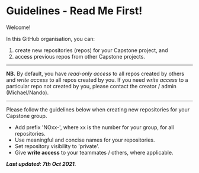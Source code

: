 # Guidelines - Read Me First!

Welcome! 

In this GitHub organisation, you can:
1. create new repositories (repos) for your Capstone project, and
2. access previous repos from other Capstone projects.

***
**NB.** By default, you have *read-only access* to all repos created by others and *write access* to all repos created by you. If you need *write access* to a particular repo not created by you, please contact the creator / admin (Michael/Nando). 
***

Please follow the guidelines below when creating new repositories for your Capstone group.

* Add prefix 'NOxx-', where xx is the number for your group, for all repositories.
* Use meaningful and concise names for your repositories. 
* Set repository visibility to 'private'.
* Give **write access** to your teammates / others, where applicable.



***Last updated: 7th Oct 2021.***
